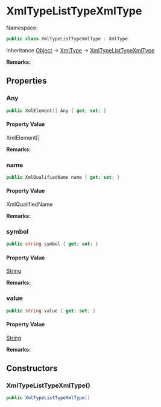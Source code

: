# XmlTypeListTypeXmlType

Namespace:

```csharp
public class XmlTypeListTypeXmlType : XmlType
```

Inheritance [Object](https://docs.microsoft.com/en-us/dotnet/api/system.object) → [XmlType](./xmltype.md) → [XmlTypeListTypeXmlType](./xmltypelisttypexmltype.md)

**Remarks:**



## Properties

### <a id="properties-any"/>**Any**

```csharp
public XmlElement[] Any { get; set; }
```

#### Property Value

XmlElement[]<br>

**Remarks:**



### <a id="properties-name"/>**name**

```csharp
public XmlQualifiedName name { get; set; }
```

#### Property Value

XmlQualifiedName<br>

**Remarks:**



### <a id="properties-symbol"/>**symbol**

```csharp
public string symbol { get; set; }
```

#### Property Value

[String](https://docs.microsoft.com/en-us/dotnet/api/system.string)<br>

**Remarks:**



### <a id="properties-value"/>**value**

```csharp
public string value { get; set; }
```

#### Property Value

[String](https://docs.microsoft.com/en-us/dotnet/api/system.string)<br>

**Remarks:**



## Constructors

### <a id="constructors-.ctor"/>**XmlTypeListTypeXmlType()**

```csharp
public XmlTypeListTypeXmlType()
```
